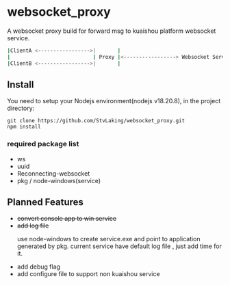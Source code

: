 # websocket_proxy

A websocket proxy build for forward msg to kuaishou platform websocket service.

```bash
|ClientA <----------------->|       |
|                           | Proxy |<-----------------> Websocket Service
|ClientB <----------------->|       |
```

## Install

You need to setup your Nodejs environment(nodejs v18.20.8), in the project directory:

```
git clone https://github.com/StvLaking/websocket_proxy.git
npm install
```

### required package list
* ws
* uuid
* Reconnecting-websocket
* pkg / node-windows(service)


## Planned Features
- ~~convert console app to win service~~ 
- ~~add log file~~ <p/>
  use node-windows to create service.exe and point to application generated by pkg.
  current service have default log file , just add time for it.
- add debug flag
- add configure file to support non kuaishou service